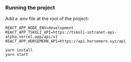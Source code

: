 ### Running the project

Add a .env file at the root of the project:

```
REACT_APP_NODE_ENV=development
REACT_APP_TSKOLI_API=https://tskoli-intranet-api-alpha.vercel.app/api/v1
REACT_APP_HORSEMERN_API=https://api.horsemern.xyz/api
```

```
yarn install
yarn start
```
